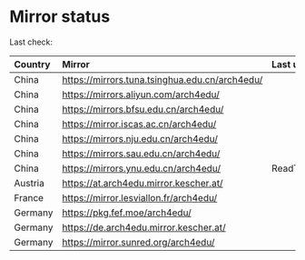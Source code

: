 <script src="./time.js"></script>
# Mirror status
Last check: <script type="text/javascript">localize(1696058057.8762114);</script>

|Country|Mirror|Last update|
|:------|:-----|:----------|
|China|https://mirrors.tuna.tsinghua.edu.cn/arch4edu/|<script type="text/javascript">localize(1696012303);</script>|
|China|https://mirrors.aliyun.com/arch4edu/|<script type="text/javascript">localize(1696012303);</script>|
|China|https://mirrors.bfsu.edu.cn/arch4edu/|<script type="text/javascript">localize(1695925802);</script>|
|China|https://mirror.iscas.ac.cn/arch4edu/|<script type="text/javascript">localize(1696012303);</script>|
|China|https://mirrors.nju.edu.cn/arch4edu/|<script type="text/javascript">localize(1696012303);</script>|
|China|https://mirrors.sau.edu.cn/arch4edu/|<script type="text/javascript">localize(1696055411);</script>|
|China|https://mirrors.ynu.edu.cn/arch4edu/|ReadTimeout|
|Austria|https://at.arch4edu.mirror.kescher.at/|<script type="text/javascript">localize(1696055411);</script>|
|France|https://mirror.lesviallon.fr/arch4edu/|<script type="text/javascript">localize(1696012303);</script>|
|Germany|https://pkg.fef.moe/arch4edu/|<script type="text/javascript">localize(1696055411);</script>|
|Germany|https://de.arch4edu.mirror.kescher.at/|<script type="text/javascript">localize(1696055411);</script>|
|Germany|https://mirror.sunred.org/arch4edu/|<script type="text/javascript">localize(1696055411);</script>|

<script src="./tablefilter/tablefilter.js"></script>
<script src="./table.js"></script>